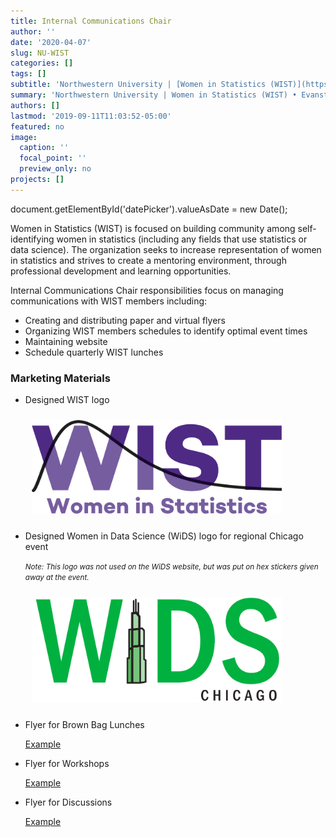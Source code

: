 ```yaml
---
title: Internal Communications Chair
author: ''
date: '2020-04-07'
slug: NU-WIST
categories: []
tags: []
subtitle: 'Northwestern University | [Women in Statistics (WIST)](https://www.statistics.northwestern.edu/research/women-in-statistics/) • Evanston, IL • Jun 2019'
summary: 'Northwestern University | Women in Statistics (WIST) • Evanston, IL • Jun 2019'
authors: []
lastmod: '2019-09-11T11:03:52-05:00'
featured: no
image:
  caption: ''
  focal_point: ''
  preview_only: no
projects: []
---
```


document.getElementById('datePicker').valueAsDate = new Date();

Women in Statistics (WIST) is focused on building community among self-identifying women in statistics (including any fields that use statistics or data science).  The organization seeks to increase representation of women in statistics and strives to create a mentoring environment, through professional development and learning opportunities.  

Internal Communications Chair responsibilities focus on managing communications with WIST members including:  
<ul>
  <li> Creating and distributing paper and virtual flyers  
  <li> Organizing WIST members schedules to identify optimal event times
  <li> Maintaining website  
  <li>Schedule quarterly WIST lunches
</ul>

### Marketing Materials
<ul>
<li> Designed WIST logo 
<p>
 <img alt = '' width='400' src='WIST-logo.png'  style="margin: 10px 10px 10px 10px;"/>
<li> Designed Women in Data Science (WiDS) logo for regional Chicago event 
<p> <small> <i> Note: This logo was not used on the WiDS website, but was put on hex stickers given away at the event.</small> </i> </p> 
<p>
 <img alt = '' width='400' src='WiDS-logo.png'  style="margin: 10px 10px 10px 10px;"/>
<li> Flyer for Brown Bag Lunches 
<p><a href="20191115.png"> 
Example </a><p>
 </p>
<li> Flyer for Workshops 
<p><a href="20190926.pdf"> 
Example </a><p>
 </p>
<li> Flyer for Discussions 
<p><a href="202001.pdf"> 
Example </a><p>
 </p>
</ul> 



